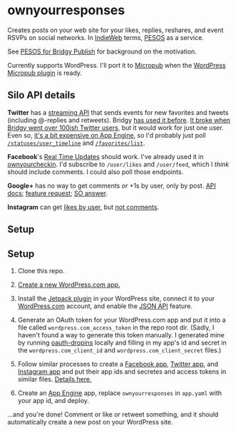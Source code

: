 # ownyourresponses

Creates posts on your web site for your likes, replies, reshares, and event RSVPs on social networks. In [IndieWeb](https://indiewebcamp.com/) terms, [PESOS](https://indiewebcamp.com/PESOS) as a service.

See [PESOS for Bridgy Publish](https://snarfed.org/2015-01-22_pesos-for-bridgy-publish) for background on the motivation.

Currently supports WordPress. I'll port it to [Micropub](https://indiewebcamp.com/micropub) when the [WordPress Micropub plugin](https://github.com/snarfed/wordpress-micropub) is ready.


## Silo API details

**Twitter** has a [streaming API](https://dev.twitter.com/docs/streaming-apis) that sends events for new favorites and tweets (including @-replies and retweets). Bridgy [has used it before](https://github.com/snarfed/bridgy/blob/master/twitter_streaming.py). [It broke when Bridgy went over 100ish Twitter users](https://github.com/snarfed/bridgy/issues/57), but it would work for just one user. Even so, [it's a bit expensive on App Engine](https://github.com/snarfed/bridgy/issues/8), so I'd probably just poll [`/statuses/user_timeline`](https://dev.twitter.com/rest/reference/get/statuses/user_timeline) and [`/favorites/list`](https://dev.twitter.com/rest/reference/get/favorites/list).

**Facebook**'s [Real Time Updates](https://developers.facebook.com/docs/graph-api/real-time-updates/) should work. I've already used it in [ownyourcheckin](https://github.com/snarfed/ownyourcheckin). I'd subscribe to `/user/likes` and `/user/feed`, which I _think_ should include comments. I could also poll those endpoints.

**Google+** has no way to get comments *or* +1s by user, only by post. [API docs](https://developers.google.com/+/api/latest/); [feature request](https://code.google.com/p/google-plus-platform/issues/detail?id=89); [SO answer](http://stackoverflow.com/a/19817758/186123).

**Instagram** can get [likes by user](http://instagram.com/developer/endpoints/users/#get_users_feed_liked), but [not comments](http://stackoverflow.com/a/22002350/186123).


## Setup

Setup
---

1. Clone this repo.

1. [Create a new WordPress.com app.](https://developer.wordpress.com/apps/new/)

1. Install the [Jetpack plugin](http://jetpack.me/) in your WordPress site, connect it to your [WordPress.com](http://wordpress.com/) account, and enable the [JSON API](http://jetpack.me/support/json-api/) feature.

1. Generate an OAuth token for your WordPress.com app and put it into a file called `wordpress.com_access_token` in the repo root dir. (Sadly, I haven't found a way to generate this token manually. I generated mine by running [oauth-dropins](https://oauth-dropins.appspot.com/) locally and filling in my app's id and secret in the `wordpress.com_client_id` and `wordpress.com_client_secret` files.)

1. Follow similar processes to create a [Facebook app](https://developers.facebook.com/quickstarts/?platform=web), [Twitter app](https://apps.twitter.com/app/new), and [Instagram app](http://instagram.com/developer/clients/manage/) and put their app ids and secretes and access tokens in similar files. [Details here.](https://github.com/snarfed/oauth-dropins/blob/master/appengine_config.py)

1. Create an [App Engine](http://appengine.google.com/) app, replace `ownyourresponses` in `app.yaml` with your app id, and deploy.

...and you're done! Comment or like or retweet something, and it should automatically create a new post on your WordPress site.
